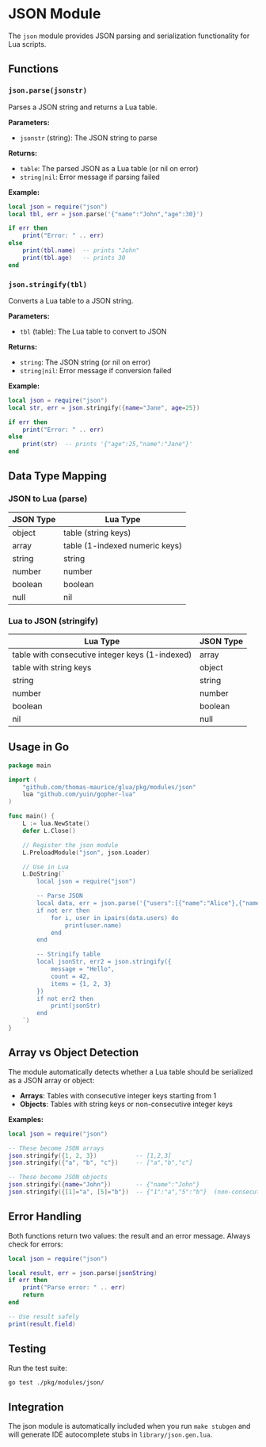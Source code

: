 # JSON Module

The `json` module provides JSON parsing and serialization functionality for Lua scripts.

## Functions

### `json.parse(jsonstr)`

Parses a JSON string and returns a Lua table.

**Parameters:**
- `jsonstr` (string): The JSON string to parse

**Returns:**
- `table`: The parsed JSON as a Lua table (or nil on error)
- `string|nil`: Error message if parsing failed

**Example:**
```lua
local json = require("json")
local tbl, err = json.parse('{"name":"John","age":30}')

if err then
    print("Error: " .. err)
else
    print(tbl.name)  -- prints "John"
    print(tbl.age)   -- prints 30
end
```

### `json.stringify(tbl)`

Converts a Lua table to a JSON string.

**Parameters:**
- `tbl` (table): The Lua table to convert to JSON

**Returns:**
- `string`: The JSON string (or nil on error)
- `string|nil`: Error message if conversion failed

**Example:**
```lua
local json = require("json")
local str, err = json.stringify({name="Jane", age=25})

if err then
    print("Error: " .. err)
else
    print(str)  -- prints '{"age":25,"name":"Jane"}'
end
```

## Data Type Mapping

### JSON to Lua (parse)

| JSON Type | Lua Type |
|-----------|----------|
| object    | table (string keys) |
| array     | table (1-indexed numeric keys) |
| string    | string |
| number    | number |
| boolean   | boolean |
| null      | nil |

### Lua to JSON (stringify)

| Lua Type | JSON Type |
|----------|-----------|
| table with consecutive integer keys (1-indexed) | array |
| table with string keys | object |
| string | string |
| number | number |
| boolean | boolean |
| nil | null |

## Usage in Go

```go
package main

import (
    "github.com/thomas-maurice/glua/pkg/modules/json"
    lua "github.com/yuin/gopher-lua"
)

func main() {
    L := lua.NewState()
    defer L.Close()

    // Register the json module
    L.PreloadModule("json", json.Loader)

    // Use in Lua
    L.DoString(`
        local json = require("json")

        -- Parse JSON
        local data, err = json.parse('{"users":[{"name":"Alice"},{"name":"Bob"}]}')
        if not err then
            for i, user in ipairs(data.users) do
                print(user.name)
            end
        end

        -- Stringify table
        local jsonStr, err2 = json.stringify({
            message = "Hello",
            count = 42,
            items = {1, 2, 3}
        })
        if not err2 then
            print(jsonStr)
        end
    `)
}
```

## Array vs Object Detection

The module automatically detects whether a Lua table should be serialized as a JSON array or object:

- **Arrays**: Tables with consecutive integer keys starting from 1
- **Objects**: Tables with string keys or non-consecutive integer keys

**Examples:**

```lua
local json = require("json")

-- These become JSON arrays
json.stringify({1, 2, 3})           -- [1,2,3]
json.stringify({"a", "b", "c"})     -- ["a","b","c"]

-- These become JSON objects
json.stringify({name="John"})       -- {"name":"John"}
json.stringify({[1]="a", [5]="b"})  -- {"1":"a","5":"b"}  (non-consecutive)
```

## Error Handling

Both functions return two values: the result and an error message. Always check for errors:

```lua
local json = require("json")

local result, err = json.parse(jsonString)
if err then
    print("Parse error: " .. err)
    return
end

-- Use result safely
print(result.field)
```

## Testing

Run the test suite:

```bash
go test ./pkg/modules/json/
```

## Integration

The json module is automatically included when you run `make stubgen` and will generate IDE autocomplete stubs in `library/json.gen.lua`.
